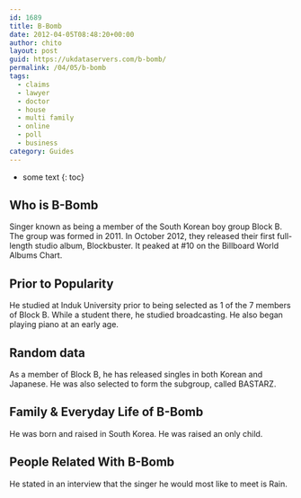 ```yaml
---
id: 1689
title: B-Bomb
date: 2012-04-05T08:48:20+00:00
author: chito
layout: post
guid: https://ukdataservers.com/b-bomb/
permalink: /04/05/b-bomb
tags:
  - claims
  - lawyer
  - doctor
  - house
  - multi family
  - online
  - poll
  - business
category: Guides
---
```


* some text
{: toc}


## Who is  B-Bomb
                  
                  
                  
Singer known as being a member of the South Korean boy group Block B. The group was formed in 2011. In October 2012, they released their first full-length studio album, Blockbuster. It peaked at #10 on the Billboard World Albums Chart.
                  
                
                
                
## Prior to Popularity 
                  
                  
                  
He studied at Induk University prior to being selected as 1 of the 7 members of Block B. While a student there, he studied broadcasting. He also began playing piano at an early age.
                  
                
                
                
## Random data 
                  
                  
                  
As a member of Block B, he has released singles in both Korean and Japanese. He was also selected to form the subgroup, called BASTARZ.
                  
                
                
                
## Family & Everyday Life of B-Bomb
                  
                  
                  
He was born and raised in South Korea. He was raised an only child.
                  
                
                
                
## People Related With  B-Bomb
                  
                  
                  
He stated in an interview that the singer he would most like to meet is Rain.
                  
                
              
            
          
          
          
    
    
  
